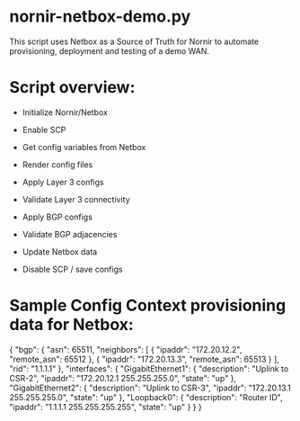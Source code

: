 # nornir-netbox-demo.py

This script uses Netbox as a Source of Truth for Nornir to automate provisioning, deployment and testing of a demo WAN.

# Script overview:

* Initialize Nornir/Netbox

* Enable SCP

* Get config variables from Netbox

* Render config files

* Apply Layer 3 configs

* Validate Layer 3 connectivity

* Apply BGP configs

* Validate BGP adjacencies

* Update Netbox data

* Disable SCP / save configs


# Sample Config Context provisioning data for Netbox:

{
    "bgp": {
        "asn": 65511,
        "neighbors": [
            {
                "ipaddr": "172.20.12.2",
                "remote_asn": 65512
            },
            {
                "ipaddr": "172.20.13.3",
                "remote_asn": 65513
            }
        ],
        "rid": "1.1.1.1"
    },
    "interfaces": {
        "GigabitEthernet1": {
            "description": "Uplink to CSR-2",
            "ipaddr": "172.20.12.1 255.255.255.0",
            "state": "up"
        },
        "GigabitEthernet2": {
            "description": "Uplink to CSR-3",
            "ipaddr": "172.20.13.1 255.255.255.0",
            "state": "up"
        },
        "Loopback0": {
            "description": "Router ID",
            "ipaddr": "1.1.1.1 255.255.255.255",
            "state": "up"
        }
    }
}
